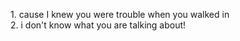 ﻿﻿1. cause I knew you were trouble when you walked in  2. i don't know what you are talking about!